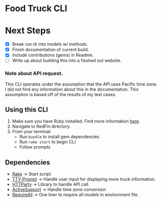 # Food Truck CLI

# Next Steps
- [x] Break run.rb into models w/ methods.
- [x] Finish documentation of current build.
- [x] Include contributions (gems) in Readme.
- [ ] Write up about building this into a fleshed out website.

### Note about API request.
This CLI operates under the assumption that the API uses Pacific time zone. I did not find any information about this in the documentation. This assumption is based off of the results of my test cases. 

## Using this CLI
1. Make sure you have Ruby installed. Find more information [here](https://www.ruby-lang.org/en/documentation/installation/).
2. Navigate to RedFin directory.
3. From your terminal:
    - Run `bundle` to install gem dependencies
    - Run `rake start` to begin CLI
    - Follow prompts

## Dependencies
- [Rake](https://github.com/ruby/rake) -> Start script
- [TTY-Prompt](https://github.com/piotrmurach/tty-prompt) -> Handle user input for displaying more truck information.
- [HTTParty](https://github.com/jnunemaker/httparty) -> Library to handle API call.
- [ActiveSupport](https://github.com/rails/rails/tree/master/activesupport) -> Handle time zone conversion
- [RequireAll](https://github.com/jarmo/require_all) -> One liner to require all models in environment file.